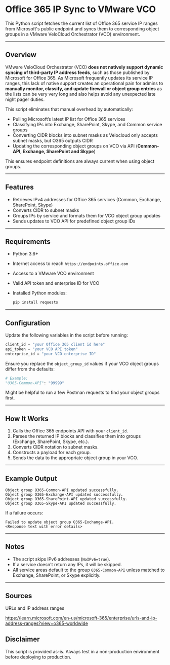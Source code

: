 # Office 365 IP Sync to VMware VCO

This Python script fetches the current list of Office 365 service IP ranges from Microsoft's public endpoint and syncs them to corresponding object groups in a VMware VeloCloud Orchestrator (VCO) environment.

---

## Overview

VMware VeloCloud Orchestrator (VCO) **does not natively support dynamic syncing of third-party IP address feeds**, such as those published by Microsoft for Office 365. As Microsoft frequently updates its service IP ranges, this lack of native support creates an operational pain for admins to **manually monitor, classify, and update firewall or object group entries** as the lists can be very very long and also helps avoid any unexpected late night pager duties.

This script eliminates that manual overhead by automatically:

* Pulling Microsoft’s latest IP list for Office 365 services
* Classifying IPs into Exchange, SharePoint, Skype, and Common service groups
* Converting CIDR blocks into subnet masks as Velocloud only accepts subnet masks, but O365 outputs CIDR
* Updating the corresponding object groups on VCO via API (**Common-API, Exchange, SharePoint and Skype**)

This ensures endpoint definitions are always current when using object groups.

---

## Features

* Retrieves IPv4 addresses for Office 365 services (Common, Exchange, SharePoint, Skype)
* Converts CIDR to subnet masks
* Groups IPs by service and formats them for VCO object group updates
* Sends updates to VCO API for predefined object group IDs

---

## Requirements

* Python 3.6+
* Internet access to reach `https://endpoints.office.com`
* Access to a VMware VCO environment
* Valid API token and enterprise ID for VCO
* Installed Python modules:

  ```bash
  pip install requests
  ```

---

## Configuration

Update the following variables in the script before running:

```python
client_id = "your Office 365 client id here"
api_token = "your VCO API token"
enterprise_id = "your VCO enterprise ID"
```

Ensure you replace the `object_group_id` values if your VCO object groups differ from the defaults:

```python
# Example:
"O365-Common-API": "99999"
```

Might be helpful to run a few Postman requests to find your object groups first.

---

## How It Works

1. Calls the Office 365 endpoints API with your `client_id`.
2. Parses the returned IP blocks and classifies them into groups (Exchange, SharePoint, Skype, etc.).
3. Converts CIDR notation to subnet masks.
4. Constructs a payload for each group.
5. Sends the data to the appropriate object group in your VCO.

---

## Example Output

```
Object group O365-Common-API updated successfully.
Object group O365-Exchange-API updated successfully.
Object group O365-SharePoint-API updated successfully.
Object group O365-Skype-API updated successfully.
```

If a failure occurs:

```
Failed to update object group O365-Exchange-API.
<Response text with error details>
```

---

## Notes

* The script skips IPv6 addresses (`NoIPv6=true`).
* If a service doesn't return any IPs, it will be skipped.
* All service areas default to the group `O365-Common-API` unless matched to Exchange, SharePoint, or Skype explicitly.

---

## Sources

URLs and IP address ranges

https://learn.microsoft.com/en-us/microsoft-365/enterprise/urls-and-ip-address-ranges?view=o365-worldwide

## Disclaimer

This script is provided as-is. Always test in a non-production environment before deploying to production.
